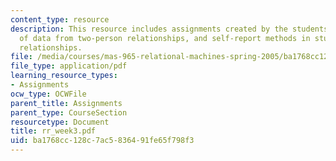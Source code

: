```yaml
---
content_type: resource
description: This resource includes assignments created by the students on the analysis
  of data from two-person relationships, and self-report methods in studying personal
  relationships.
file: /media/courses/mas-965-relational-machines-spring-2005/ba1768cc128c7ac5836491fe65f798f3_rr_week3.pdf
file_type: application/pdf
learning_resource_types:
- Assignments
ocw_type: OCWFile
parent_title: Assignments
parent_type: CourseSection
resourcetype: Document
title: rr_week3.pdf
uid: ba1768cc-128c-7ac5-8364-91fe65f798f3
---
```

